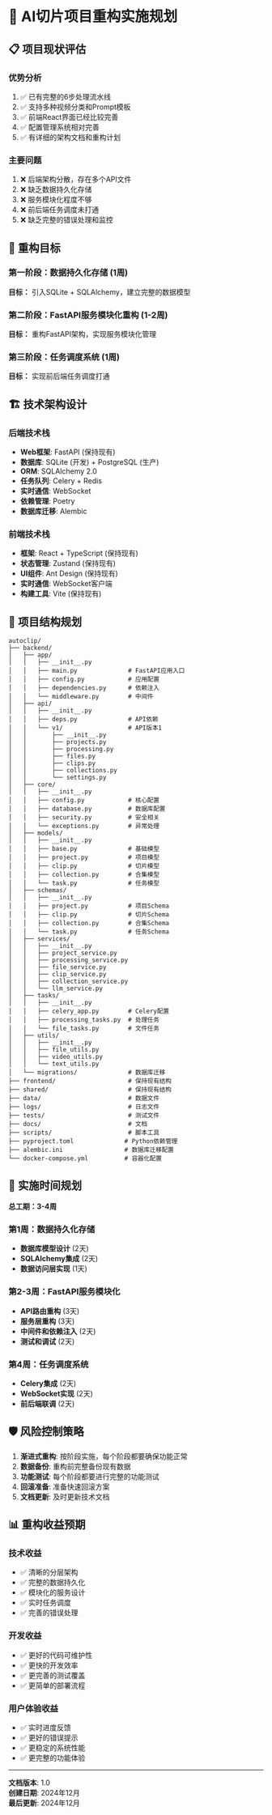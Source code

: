 # 🚀 AI切片项目重构实施规划

## 📋 项目现状评估

### 优势分析
1. ✅ 已有完整的6步处理流水线
2. ✅ 支持多种视频分类和Prompt模板
3. ✅ 前端React界面已经比较完善
4. ✅ 配置管理系统相对完善
5. ✅ 有详细的架构文档和重构计划

### 主要问题
1. ❌ 后端架构分散，存在多个API文件
2. ❌ 缺乏数据持久化存储
3. ❌ 服务模块化程度不够
4. ❌ 前后端任务调度未打通
5. ❌ 缺乏完整的错误处理和监控

## 🎯 重构目标

### 第一阶段：数据持久化存储 (1周)
**目标：** 引入SQLite + SQLAlchemy，建立完整的数据模型

### 第二阶段：FastAPI服务模块化重构 (1-2周)
**目标：** 重构FastAPI架构，实现服务模块化管理

### 第三阶段：任务调度系统 (1周)
**目标：** 实现前后端任务调度打通

## 🏗️ 技术架构设计

### 后端技术栈
- **Web框架**: FastAPI (保持现有)
- **数据库**: SQLite (开发) + PostgreSQL (生产)
- **ORM**: SQLAlchemy 2.0
- **任务队列**: Celery + Redis
- **实时通信**: WebSocket
- **依赖管理**: Poetry
- **数据库迁移**: Alembic

### 前端技术栈
- **框架**: React + TypeScript (保持现有)
- **状态管理**: Zustand (保持现有)
- **UI组件**: Ant Design (保持现有)
- **实时通信**: WebSocket客户端
- **构建工具**: Vite (保持现有)

## 📁 项目结构规划

```
autoclip/
├── backend/
│   ├── app/
│   │   ├── __init__.py
│   │   ├── main.py              # FastAPI应用入口
│   │   ├── config.py            # 应用配置
│   │   ├── dependencies.py      # 依赖注入
│   │   └── middleware.py        # 中间件
│   ├── api/
│   │   ├── __init__.py
│   │   ├── deps.py              # API依赖
│   │   └── v1/                  # API版本1
│   │       ├── __init__.py
│   │       ├── projects.py
│   │       ├── processing.py
│   │       ├── files.py
│   │       ├── clips.py
│   │       ├── collections.py
│   │       └── settings.py
│   ├── core/
│   │   ├── __init__.py
│   │   ├── config.py            # 核心配置
│   │   ├── database.py          # 数据库配置
│   │   ├── security.py          # 安全相关
│   │   └── exceptions.py        # 异常处理
│   ├── models/
│   │   ├── __init__.py
│   │   ├── base.py              # 基础模型
│   │   ├── project.py           # 项目模型
│   │   ├── clip.py              # 切片模型
│   │   ├── collection.py        # 合集模型
│   │   └── task.py              # 任务模型
│   ├── schemas/
│   │   ├── __init__.py
│   │   ├── project.py           # 项目Schema
│   │   ├── clip.py              # 切片Schema
│   │   ├── collection.py        # 合集Schema
│   │   └── task.py              # 任务Schema
│   ├── services/
│   │   ├── __init__.py
│   │   ├── project_service.py
│   │   ├── processing_service.py
│   │   ├── file_service.py
│   │   ├── clip_service.py
│   │   ├── collection_service.py
│   │   └── llm_service.py
│   ├── tasks/
│   │   ├── __init__.py
│   │   ├── celery_app.py        # Celery配置
│   │   ├── processing_tasks.py  # 处理任务
│   │   └── file_tasks.py        # 文件任务
│   ├── utils/
│   │   ├── __init__.py
│   │   ├── file_utils.py
│   │   ├── video_utils.py
│   │   └── text_utils.py
│   └── migrations/              # 数据库迁移
├── frontend/                    # 保持现有结构
├── shared/                      # 保持现有结构
├── data/                        # 数据文件
├── logs/                        # 日志文件
├── tests/                       # 测试文件
├── docs/                        # 文档
├── scripts/                     # 脚本工具
├── pyproject.toml              # Python依赖管理
├── alembic.ini                 # 数据库迁移配置
└── docker-compose.yml          # 容器化配置
```

## 📅 实施时间规划

**总工期：3-4周**

### 第1周：数据持久化存储
- **数据库模型设计** (2天)
- **SQLAlchemy集成** (2天)
- **数据访问层实现** (1天)

### 第2-3周：FastAPI服务模块化
- **API路由重构** (3天)
- **服务层重构** (3天)
- **中间件和依赖注入** (2天)
- **测试和调试** (2天)

### 第4周：任务调度系统
- **Celery集成** (2天)
- **WebSocket实现** (2天)
- **前后端联调** (2天)

## 🛡️ 风险控制策略

1. **渐进式重构**: 按阶段实施，每个阶段都要确保功能正常
2. **数据备份**: 重构前完整备份现有数据
3. **功能测试**: 每个阶段都要进行完整的功能测试
4. **回滚准备**: 准备快速回滚方案
5. **文档更新**: 及时更新技术文档

## 📊 重构收益预期

### 技术收益
- ✅ 清晰的分层架构
- ✅ 完整的数据持久化
- ✅ 模块化的服务设计
- ✅ 实时任务调度
- ✅ 完善的错误处理

### 开发收益
- ✅ 更好的代码可维护性
- ✅ 更快的开发效率
- ✅ 更完善的测试覆盖
- ✅ 更简单的部署流程

### 用户体验收益
- ✅ 实时进度反馈
- ✅ 更好的错误提示
- ✅ 更稳定的系统性能
- ✅ 更完整的功能体验

---

**文档版本**: 1.0  
**创建日期**: 2024年12月  
**最后更新**: 2024年12月 